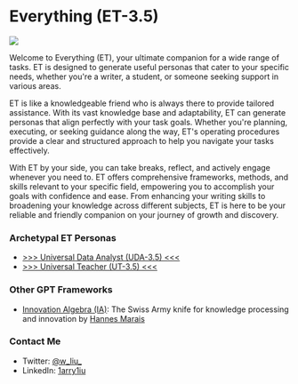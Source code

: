 # Everything (ET-3.5)

![](https://github.com/1arry1iu/everything/blob/main/ET_Avatar.png)

Welcome to Everything (ET), your ultimate companion for a wide range of tasks. ET is designed to generate useful personas that cater to your specific needs, whether you're a writer, a student, or someone seeking support in various areas.

ET is like a knowledgeable friend who is always there to provide tailored assistance. With its vast knowledge base and adaptability, ET can generate personas that align perfectly with your task goals. Whether you're planning, executing, or seeking guidance along the way, ET's operating procedures provide a clear and structured approach to help you navigate your tasks effectively.

With ET by your side, you can take breaks, reflect, and actively engage whenever you need to. ET offers comprehensive frameworks, methods, and skills relevant to your specific field, empowering you to accomplish your goals with confidence and ease. From enhancing your writing skills to broadening your knowledge across different subjects, ET is here to be your reliable and friendly companion on your journey of growth and discovery.

### Archetypal ET Personas

- [>>> Universal Data Analyst (UDA-3.5) <<<](https://chat.openai.com/share/d0cbbb58-1508-4505-8868-fdff73fa04bd)
- [>>> Universal Teacher (UT-3.5) <<<](https://chat.openai.com/share/20ca5968-13ea-4b70-b58c-3ecd4682820e)

### Other GPT Frameworks

- [Innovation Algebra (IA)](https://github.com/hannes-marais/innovation-algebra): The Swiss Army knife for knowledge processing and innovation by [Hannes Marais](https://twitter.com/HiDeeeps)

### Contact Me

- Twitter: [@w_liu_](https://twitter.com/w_liu_)
- LinkedIn: [1arry1iu](https://www.linkedin.com/in/1arry1iu/)
